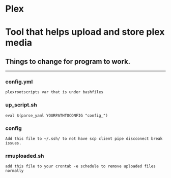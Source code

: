 # Plex
 # Tool that helps upload and store plex media

 ## Things to change for program to work.
 ---

 ### config.yml
 
    plexrootscripts var that is under bashfiles
 ### up_script.sh

    eval $(parse_yaml YOURPATHTOCONFIG "config_")
    
### config
    Add this file to ~/.ssh/ to not have scp client pipe discconect break issues.
    
### rmuploaded.sh
    add this file to your crontab -e schedule to remove uploaded files normally  
